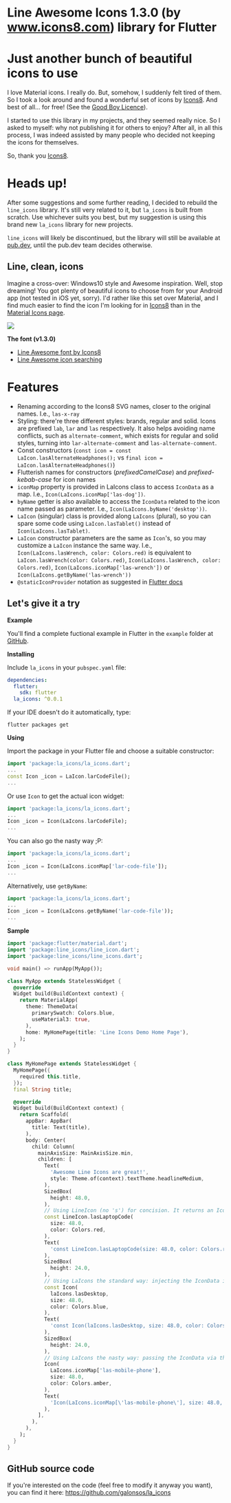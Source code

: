 # Line Awesome Icons 1.3.0 (by www.icons8.com) library for Flutter

# Just another bunch of beautiful icons to use

I love Material icons. I really do. But, somehow, I suddenly felt tired of them. So I took a look around and found a wonderful set of icons by [Icons8](https://icons8.com/line-awesome). And best of all... for free! (See the [Good Boy Licence](https://icons8.com/good-boy-license/)).

I started to use this library in my projects, and they seemed really nice. So I asked to myself: why not publishing it for others to enjoy? After all, in all this process, I was indeed assisted by many people who decided not keeping the icons for themselves.

So, thank you [Icons8](https://icons8.com/line-awesome).

# Heads up!

After some suggestions and some further reading, I decided to rebuild the `line_icons` library. It's still very related to it, but `la_icons` is built from scratch. Use whichever suits you best, but my suggestion is using this brand new `la_icons` library for new projects.

`line_icons` will likely be discontinued, but the library will still be available at [pub.dev](https://pub.dev/packages/line_icons), until the pub.dev team decides otherwise.

## Line, clean, icons

Imagine a cross-over: Windows10 style and Awesome inspiration. Well, stop dreaming! You got plenty of beautiful icons to choose from for your Android app (not tested in iOS yet, sorry). I'd rather like this set over Material, and I find much easier to find the icon I'm looking for in [Icons8](https://icons8.com/line-awesome) than in the [Material Icons page](https://material.io/tools/icons/?style=baseline).

[<img src="[snapshot]" />][snapshot]

**The font (v1.3.0)**

* [Line Awesome font by Icons8](https://icons8.com/line-awesome)
* [Line Awesome icon searching](https://icons8.com/line-awesome)

# Features

* Renaming according to the Icons8 SVG names, closer to the original names. I.e., `las-x-ray`
* Styling: there're three different styles: brands, regular and solid. Icons are prefixed `lab`, `lar` and `las` respectively. It also helps avoiding name conflicts, such as `alternate-comment`, which exists for regular and solid styles, turning into `lar-alternate-comment` and `las-alternate-comment`.
* Const constructors (`const icon = const LaIcon.lasAlternateHeadphones();` vs `final icon = LaIcon.lasAlternateHeadphones()`)
* Flutterish names for constructors (*prefixedCamelCase*) and *prefixed-kebab-case* for icon names
* `iconMap` property is provided in LaIcons class to access `IconData` as a map. I.e., `Icon(LaIcons.iconMap['las-dog'])`. 
* `byName` getter is also available to access the `IconData` related to the icon name passed as parameter. I.e., `Icon(LaIcons.byName('desktop'))`.
* `LaIcon` (singular) class is provided along `LaIcons` (plural), so you can spare some code using `LaIcon.lasTablet()` instead of `Icon(LaIcons.lasTablet)`.
* `LaIcon` constructor parameters are the same as `Icon`'s, so you may customize a `LaIcon` instance the same way. I.e., `Icon(LaIcons.lasWrench, color: Colors.red)` is equivalent to `LaIcon.lasWrench(color: Colors.red)`, `Icon(LaIcons.lasWrench, color: Colors.red)`, `Icon(LaIcons.iconMap['las-wrench'])` or `Icon(LaIcons.getByName('las-wrench'))`
* `@staticIconProvider` notation as suggested in [Flutter docs](https://api.flutter.dev/flutter/widgets/staticIconProvider-constant.html)

## Let's give it a try

**Example**

You'll find a complete fuctional example in Flutter in the `example` folder at [GitHub](https://github.com/galonsos/la_icons).

**Installing**

Include `la_icons` in your `pubspec.yaml` file:

```yaml
dependencies:
  flutter:
    sdk: flutter
  la_icons: ^0.0.1
```

If your IDE doesn't do it automatically, type:

`flutter packages get`

**Using**

Import the package in your Flutter file and  choose a suitable constructor:

```dart
import 'package:la_icons/la_icons.dart';
...
const Icon _icon = LaIcon.larCodeFile();
...
```

Or use `Icon` to get the actual icon widget:

```dart
import 'package:la_icons/la_icons.dart';
...
Icon _icon = Icon(LaIcons.larCodeFile);
...
```

You can also go the nasty way ;P:

```dart
import 'package:la_icons/la_icons.dart';
...
Icon _icon = Icon(LaIcons.iconMap['lar-code-file']);
...
```

Alternatively, use `getByName`:

```dart
import 'package:la_icons/la_icons.dart';
...
Icon _icon = Icon(LaIcons.getByName('lar-code-file'));
...
```

**Sample**

```dart
import 'package:flutter/material.dart';
import 'package:line_icons/line_icon.dart';
import 'package:line_icons/line_icons.dart';

void main() => runApp(MyApp());

class MyApp extends StatelessWidget {
  @override
  Widget build(BuildContext context) {
    return MaterialApp(
      theme: ThemeData(
        primarySwatch: Colors.blue,
        useMaterial3: true,
      ),
      home: MyHomePage(title: 'Line Icons Demo Home Page'),
    );
  }
}

class MyHomePage extends StatelessWidget {
  MyHomePage({
    required this.title,
  });
  final String title;

  @override
  Widget build(BuildContext context) {
    return Scaffold(
      appBar: AppBar(
        title: Text(title),
      ),
      body: Center(
        child: Column(
          mainAxisSize: MainAxisSize.min,
          children: [
            Text(
              'Awesome Line Icons are great!',
              style: Theme.of(context).textTheme.headlineMedium,
            ),
            SizedBox(
              height: 48.0,
            ),
            // Using LineIcon (no 's') for concision. It returns an Icon object
            const LineIcon.lasLaptopCode(
              size: 48.0,
              color: Colors.red,
            ),
            Text(
              'const LineIcon.lasLaptopCode(size: 48.0, color: Colors.red,)',
            ),
            SizedBox(
              height: 24.0,
            ),
            // Using LaIcons the standard way: injecting the IconData into the Icon object
            const Icon(
              laIcons.lasDesktop,
              size: 48.0,
              color: Colors.blue,
            ),
            Text(
              'const Icon(laIcons.lasDesktop, size: 48.0, color: Colors.blue,)',
            ),
            SizedBox(
              height: 24.0,
            ),
            // Using LaIcons the nasty way: passing the IconData via the values map
            Icon(
              LaIcons.iconMap['las-mobile-phone'],
              size: 48.0,
              color: Colors.amber,
            ),
            Text(
              'Icon(LaIcons.iconMap[\'las-mobile-phone\'], size: 48.0, color: Colors.amber,)',
            ),
          ],
        ),
      ),
    );
  }
}
```

## GitHub source code

If you're interested on the code (feel free to modify it anyway you want), you can find it here: https://github.com/galonsos/la_icons


[snapshot]: ttps://blog.icons8.com/wp-content/uploads/old-uploads/2019/10/business-icons.png